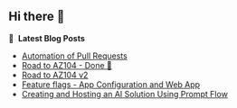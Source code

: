 ## Hi there 👋





📕 &nbsp;**Latest Blog Posts**
<!-- BLOG-POST-LIST:START -->
- [Automation of Pull Requests](https://www.radekpadrta.cz/zet/articles/automationofthepr/)
- [Road to AZ104 - Done 🎉](https://www.radekpadrta.cz/zet/articles/road-to-az104-v3/)
- [Road to AZ104 v2](https://www.radekpadrta.cz/zet/articles/road-to-az104-v2/)
- [Feature flags - App Configuration and Web App](https://www.radekpadrta.cz/zet/articles/feature-flags/)
- [Creating and Hosting an AI Solution Using Prompt Flow](https://www.radekpadrta.cz/zet/articles/creating-and-hosting-an-ai-solution-using-prompt-flow/)
<!-- BLOG-POST-LIST:END -->
